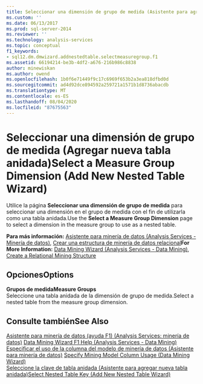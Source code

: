 ```yaml
---
title: Seleccionar una dimensión de grupo de medida (Asistente para agregar nueva tabla anidada) | Microsoft Docs
ms.custom: ''
ms.date: 06/13/2017
ms.prod: sql-server-2014
ms.reviewer: ''
ms.technology: analysis-services
ms.topic: conceptual
f1_keywords:
- sql12.dm.dmwizard.addnestedtable.selectmeasuregroup.f1
ms.assetid: 66194214-be3b-4df2-a676-216b986c8838
author: minewiskan
ms.author: owend
ms.openlocfilehash: 1b0f6e71449f9c17c6969f653b2a3ea818dfbd0d
ms.sourcegitcommit: ad4d92dce894592a259721a1571b1d8736abacdb
ms.translationtype: MT
ms.contentlocale: es-ES
ms.lasthandoff: 08/04/2020
ms.locfileid: "87675563"
---
```

# <a name="select-a-measure-group-dimension-add-new-nested-table-wizard"></a><span data-ttu-id="88aac-102">Seleccionar una dimensión de grupo de medida (Agregar nueva tabla anidada)</span><span class="sxs-lookup"><span data-stu-id="88aac-102">Select a Measure Group Dimension (Add New Nested Table Wizard)</span></span>
  <span data-ttu-id="88aac-103">Utilice la página **Seleccionar una dimensión de grupo de medida** para seleccionar una dimensión en el grupo de medida con el fin de utilizarla como una tabla anidada.</span><span class="sxs-lookup"><span data-stu-id="88aac-103">Use the **Select a Measure Group Dimension** page to select a dimension in the measure group to use as a nested table.</span></span>  
  
 <span data-ttu-id="88aac-104">**Para más información:** [Asistente para minería de datos &#40;Analysis Services - Minería de datos&#41;](data-mining/data-mining-wizard-analysis-services-data-mining.md), [Crear una estructura de minería de datos relacional](data-mining/create-a-relational-mining-structure.md)</span><span class="sxs-lookup"><span data-stu-id="88aac-104">**For More Information:** [Data Mining Wizard &#40;Analysis Services - Data Mining&#41;](data-mining/data-mining-wizard-analysis-services-data-mining.md), [Create a Relational Mining Structure](data-mining/create-a-relational-mining-structure.md)</span></span>  
  
## <a name="options"></a><span data-ttu-id="88aac-105">Opciones</span><span class="sxs-lookup"><span data-stu-id="88aac-105">Options</span></span>  
 <span data-ttu-id="88aac-106">**Grupos de medida**</span><span class="sxs-lookup"><span data-stu-id="88aac-106">**Measure Groups**</span></span>  
 <span data-ttu-id="88aac-107">Seleccione una tabla anidada de la dimensión de grupo de medida.</span><span class="sxs-lookup"><span data-stu-id="88aac-107">Select a nested table from the measure group dimension.</span></span>  
  
## <a name="see-also"></a><span data-ttu-id="88aac-108">Consulte también</span><span class="sxs-lookup"><span data-stu-id="88aac-108">See Also</span></span>  
 <span data-ttu-id="88aac-109">[Asistente para minería de datos (ayuda F1) &#40;Analysis Services: minería de datos&#41;](data-mining-wizard-f1-help-analysis-services-data-mining.md) </span><span class="sxs-lookup"><span data-stu-id="88aac-109">[Data Mining Wizard F1 Help &#40;Analysis Services - Data Mining&#41;](data-mining-wizard-f1-help-analysis-services-data-mining.md) </span></span>  
 <span data-ttu-id="88aac-110">[Especificar el uso de la columna del modelo de minería de datos &#40;Asistente para minería de datos&#41;](specify-mining-model-column-usage-data-mining-wizard.md) </span><span class="sxs-lookup"><span data-stu-id="88aac-110">[Specify Mining Model Column Usage &#40;Data Mining Wizard&#41;](specify-mining-model-column-usage-data-mining-wizard.md) </span></span>  
 [<span data-ttu-id="88aac-111">Seleccione la clave de tabla anidada &#40;Asistente para agregar nueva tabla anidada&#41;</span><span class="sxs-lookup"><span data-stu-id="88aac-111">Select Nested Table Key &#40;Add New Nested Table Wizard&#41;</span></span>](select-nested-table-key-add-new-nested-table-wizard.md)  
  
  
